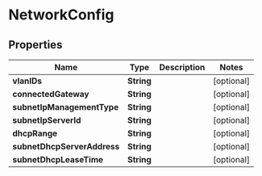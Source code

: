 

# NetworkConfig

## Properties

Name | Type | Description | Notes
------------ | ------------- | ------------- | -------------
**vlanIDs** | **String** |  |  [optional]
**connectedGateway** | **String** |  |  [optional]
**subnetIpManagementType** | **String** |  |  [optional]
**subnetIpServerId** | **String** |  |  [optional]
**dhcpRange** | **String** |  |  [optional]
**subnetDhcpServerAddress** | **String** |  |  [optional]
**subnetDhcpLeaseTime** | **String** |  |  [optional]



